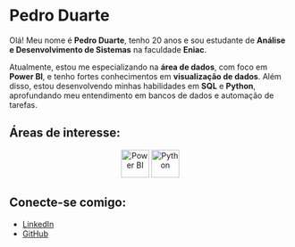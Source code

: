 # Pedro Duarte

Olá! Meu nome é **Pedro Duarte**, tenho 20 anos e sou estudante de **Análise e Desenvolvimento de Sistemas** na faculdade **Eniac**.

Atualmente, estou me especializando na **área de dados**, com foco em **Power BI**, e tenho fortes conhecimentos em **visualização de dados**. Além disso, estou desenvolvendo minhas habilidades em **SQL** e **Python**, aprofundando meu entendimento em bancos de dados e automação de tarefas.

## Áreas de interesse:

<p align="center">
  <img src="https://upload.wikimedia.org/wikipedia/commons/c/cf/New_Power_BI_Logo.svg" alt="Power BI" width="50" height="50"/>
  <img src="https://upload.wikimedia.org/wikipedia/commons/c/c3/Python-logo-notext.svg" alt="Python" width="50" height="50"/>
</p>

## Conecte-se comigo:
- [LinkedIn](https://www.linkedin.com/in/pedro-duarte-15a542220/)
- [GitHub](https://github.com/seu-usuario)
